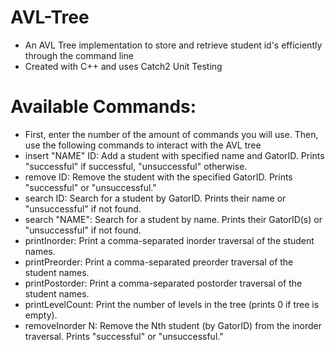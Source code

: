 # AVL-Tree
- An AVL Tree implementation to store and retrieve student id's efficiently through the command line
- Created with C++ and uses Catch2 Unit Testing

# Available Commands:
- First, enter the number of the amount of commands you will use. Then, use the following commands to interact with the AVL tree
- insert "NAME" ID: Add a student with specified name and GatorID. Prints "successful" if successful, "unsuccessful" otherwise.
- remove ID: Remove the student with the specified GatorID. Prints "successful" or "unsuccessful."
- search ID: Search for a student by GatorID. Prints their name or "unsuccessful" if not found.
- search "NAME": Search for a student by name. Prints their GatorID(s) or "unsuccessful" if not found.
- printInorder: Print a comma-separated inorder traversal of the student names.
- printPreorder: Print a comma-separated preorder traversal of the student names.
- printPostorder: Print a comma-separated postorder traversal of the student names.
- printLevelCount: Print the number of levels in the tree (prints 0 if tree is empty).
- removeInorder N: Remove the Nth student (by GatorID) from the inorder traversal. Prints "successful" or "unsuccessful."
